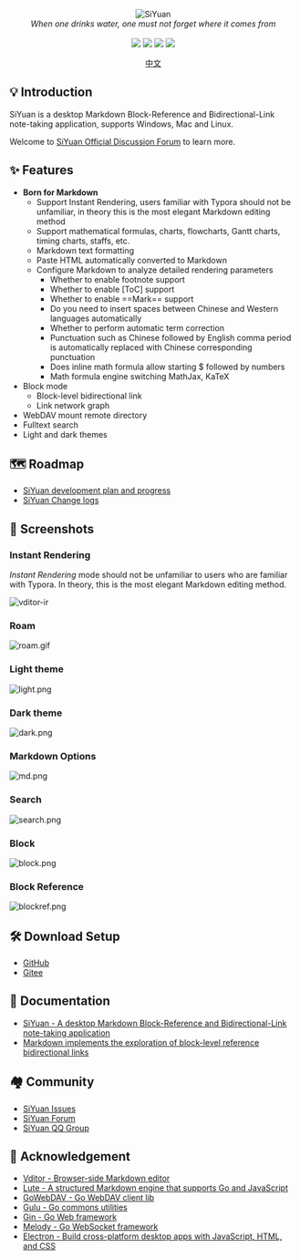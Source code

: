 <p align="center">
<img alt="SiYuan" src="https://b3log.org/images/brand/siyuan-128.png">
<br>
<em>When one drinks water, one must not forget where it comes from</em>
<br><br>
<a title="Releases" target="_blank" href="https://github.com/siyuan-note/siyuan/releases"><img src="https://img.shields.io/github/release/siyuan-note/siyuan.svg?style=flat-square&color=FF9900"></a>
<a title="Release Date" target="_blank" href="https://github.com/siyuan-note/siyuan/releases"><img src="https://img.shields.io/github/release-date/siyuan-note/siyuan.svg?style=flat-square&color=99CCFF"></a>
<a title="Downloads" target="_blank" href="https://github.com/siyuan-note/siyuan/releases"><img src="https://img.shields.io/github/downloads/siyuan-note/siyuan/total.svg?style=flat-square&color=blueviolet"></a>
<a title="Hits" target="_blank" href="https://github.com/siyuan-note/siyuan"><img src="https://hits.b3log.org/siyuan-note/siyuan.svg"></a>
</p>

<p align="center">
<a href="https://github.com/siyuan-note/siyuan/blob/master/README.md">中文</a>
</p>

## 💡 Introduction

SiYuan is a desktop Markdown Block-Reference and Bidirectional-Link note-taking application, supports Windows, Mac and Linux.

Welcome to [SiYuan Official Discussion Forum](https://ld246.com/tag/siyuan) to learn more.

## ✨  Features

* **Born for Markdown**
  * Support Instant Rendering, users familiar with Typora should not be unfamiliar, in theory this is the most elegant Markdown editing method
  * Support mathematical formulas, charts, flowcharts, Gantt charts, timing charts, staffs, etc.
  * Markdown text formatting
  * Paste HTML automatically converted to Markdown
  * Configure Markdown to analyze detailed rendering parameters
    * Whether to enable footnote support
    * Whether to enable [ToC] support
    * Whether to enable ==Mark== support
    * Do you need to insert spaces between Chinese and Western languages automatically
    * Whether to perform automatic term correction
    * Punctuation such as Chinese followed by English comma period is automatically replaced with Chinese corresponding punctuation
    * Does inline math formula allow starting $ followed by numbers
    * Math formula engine switching MathJax, KaTeX
* Block mode
  * Block-level bidirectional link
  * Link network graph    
* WebDAV mount remote directory
* Fulltext search
* Light and dark themes

## 🗺️ Roadmap

* [SiYuan development plan and progress](https://github.com/siyuan-note/siyuan/projects/1)
* [SiYuan Change logs](https://github.com/siyuan-note/siyuan/blob/master/CHANGE_LOGS.md)

## 📸 Screenshots

### Instant Rendering

*Instant Rendering* mode should not be unfamiliar to users who are familiar with Typora. In theory, this is the most elegant Markdown editing method.

![vditor-ir](https://b3logfile.com/file/2020/07/ir-67cd956c.gif)

### Roam

![roam.gif](https://b3logfile.com/file/2020/09/roam-1134c3c5.gif)

### Light theme

![light.png](https://b3logfile.com/file/2020/09/light-457b7791.png)

### Dark theme

![dark.png](https://b3logfile.com/file/2020/09/dark-1a33cf13.png)

### Markdown Options

![md.png](https://b3logfile.com/file/2020/09/md-cfd1e429.png)

### Search

![search.png](https://b3logfile.com/file/2020/09/search-8bab7453.png)

### Block

![block.png](https://b3logfile.com/file/2020/09/block-cdbc5038.png)

### Block Reference

![blockref.png](https://b3logfile.com/file/2020/09/blockref-975b32e4.png)

## 🛠️ Download Setup

* [GitHub](https://github.com/siyuan-note/siyuan/releases)
* [Gitee](https://gitee.com/siyuan-note/siyuan/releases)

## 📜 Documentation

* [SiYuan - A desktop Markdown Block-Reference and Bidirectional-Link note-taking application](https://ld246.com/article/1598872180233)
* [Markdown implements the exploration of block-level reference bidirectional links](https://ld246.com/article/1597226949061)

## 🏘️ Community

* [SiYuan Issues](https://github.com/siyuan-note/siyuan/issues)
* [SiYuan Forum](https://ld246.com/tag/siyuan)
* [SiYuan QQ Group](https://jq.qq.com/?_wv=1027&k=brIyNm7y)

## 🙏 Acknowledgement

* [Vditor - Browser-side Markdown editor](https://github.com/Vanessa219/vditor)
* [Lute - A structured Markdown engine that supports Go and JavaScript](https://github.com/88250/lute)
* [GoWebDAV - Go WebDAV client lib](https://github.com/88250/gowebdav)
* [Gulu - Go commons utilities](https://github.com/88250/gulu)
* [Gin - Go Web framework](https://github.com/gin-gonic/gin)
* [Melody - Go WebSocket framework](https://github.com/olahol/melody)
* [Electron - Build cross-platform desktop apps with JavaScript, HTML, and CSS](https://github.com/electron/electron)
